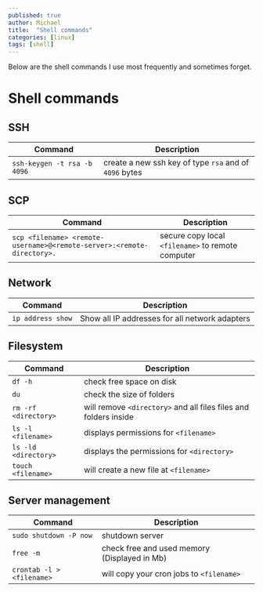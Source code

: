 ```yaml
---
published: true
author: Michael
title:  "Shell commands"
categories: [linux]
tags: [shell]
---
```


Below are the shell commands I use most frequently and sometimes forget.

# Shell commands

## SSH

| Command | Description |
| ------- | ----------- |
| `ssh-keygen -t rsa -b 4096` | create a new ssh key of type `rsa` and of `4096` bytes |

## SCP

| Command | Description |
| ------- | ----------- |
| `scp <filename> <remote-username>@<remote-server>:<remote-directory>.` | secure copy local `<filename>` to remote computer |

## Network

| Command | Description |
| ------- | ----------- |
| `ip address show` | Show all IP addresses for all network adapters |

## Filesystem

| Command | Description |
| ------- | ----------- |
| `df -h` | check free space on disk |
| `du` | check the size of folders |
| `rm -rf <directory>` | will remove `<directory>` and all files files and folders inside |
| `ls -l <filename>` | displays permissions for `<filename>` |
| `ls -ld <directory>` | displays the permissions for `<directory>` |
| `touch <filename>` | will create a new file at `<filename>` |

## Server management

| Command | Description |
| ------- | ----------- |
| `sudo shutdown -P now` | shutdown server |
| `free -m` | check free and used memory (Displayed in Mb) |
| `crontab -l > <filename>` | will copy your cron jobs to `<filename>` |
